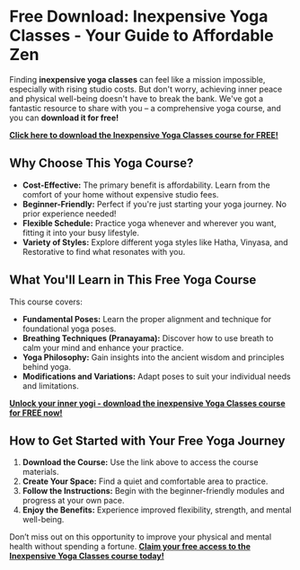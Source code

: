 # Free Download: Inexpensive Yoga Classes - Your Guide to Affordable Zen

Finding **inexpensive yoga classes** can feel like a mission impossible, especially with rising studio costs. But don't worry, achieving inner peace and physical well-being doesn't have to break the bank. We've got a fantastic resource to share with you – a comprehensive yoga course, and you can **download it for free!**

[**Click here to download the Inexpensive Yoga Classes course for FREE!**](https://udemywork.com/inexpensive-yoga-classes)

## Why Choose This Yoga Course?

*   **Cost-Effective:** The primary benefit is affordability. Learn from the comfort of your home without expensive studio fees.
*   **Beginner-Friendly:** Perfect if you're just starting your yoga journey. No prior experience needed!
*   **Flexible Schedule:** Practice yoga whenever and wherever you want, fitting it into your busy lifestyle.
*   **Variety of Styles:** Explore different yoga styles like Hatha, Vinyasa, and Restorative to find what resonates with you.

## What You'll Learn in This Free Yoga Course

This course covers:

*   **Fundamental Poses:** Learn the proper alignment and technique for foundational yoga poses.
*   **Breathing Techniques (Pranayama):** Discover how to use breath to calm your mind and enhance your practice.
*   **Yoga Philosophy:** Gain insights into the ancient wisdom and principles behind yoga.
*   **Modifications and Variations:** Adapt poses to suit your individual needs and limitations.

[**Unlock your inner yogi - download the inexpensive Yoga Classes course for FREE now!**](https://udemywork.com/inexpensive-yoga-classes)

## How to Get Started with Your Free Yoga Journey

1.  **Download the Course:** Use the link above to access the course materials.
2.  **Create Your Space:** Find a quiet and comfortable area to practice.
3.  **Follow the Instructions:** Begin with the beginner-friendly modules and progress at your own pace.
4.  **Enjoy the Benefits:** Experience improved flexibility, strength, and mental well-being.

Don’t miss out on this opportunity to improve your physical and mental health without spending a fortune. **[Claim your free access to the Inexpensive Yoga Classes course today!](https://udemywork.com/inexpensive-yoga-classes)**
